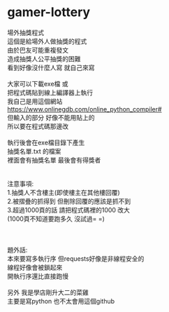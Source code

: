 # gamer-lottery</br>
場外抽獎程式</br>
這個是給場外人做抽獎的程式</br>
由於巴友可能重複發文</br>
造成抽獎人公平抽獎的困難</br>
看到好像沒什麼人寫 就自己來寫</br>
</br>
大家可以下載exe檔 或</br>
把程式碼貼到線上編譯器上執行</br>
我自己是用這個網站</br>
https://www.onlinegdb.com/online_python_compiler#</br>
但輸入的部分 好像不能用貼上的</br>
所以要在程式碼那邊改</br>
</br>
執行後會在exe檔目錄下產生</br>
抽獎名單.txt 的檔案</br>
裡面會有抽獎名單 最後會有得獎者</br>
</br>
</br>
注意事項:</br>
1.抽獎人不含樓主(即使樓主在其他樓回覆)</br>
2.被摺疊的抓得到 但刪除回覆的應該是抓不到</br>
3.超過1000頁的話 請把程式碼裡的1000 改大</br>
(1000頁不知道要跑多久 沒試過= =)</br>
</br>
</br>
</br>
題外話:</br>
本來要寫多執行序 但requests好像是非線程安全的</br>
線程好像會被鎖起來</br>
開執行序還比直接跑慢</br>
</br>
另外 我是學店剛升大二的菜雞</br>
主要是寫python 也不太會用這個github</br>
